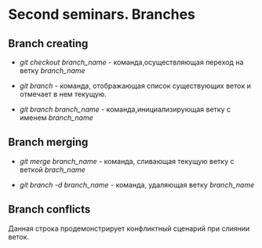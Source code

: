 # Second seminars. Branches

## Branch creating

* *git checkout branch_name* - команда,осуществляющая переход на ветку *branch_name*

* *git branch* - команда, отображающая список существующих веток и отмечает в нем текущую.

* *git branch branch_name* - команда,инициализирующая ветку с именем *branch_name*

## Branch merging

* *git merge branch_name* - команда, сливающая текущую ветку с веткой *brach_name*

* *git branch -d branch_name* - команда, удаляющая ветку *branch_name*

## Branch conflicts

Данная строка продемонстрирует конфликтный сценарий при слиянии веток.